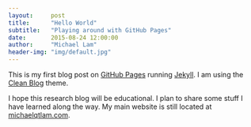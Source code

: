 ```yaml
---
layout:     post
title:      "Hello World"
subtitle:   "Playing around with GitHub Pages"
date:       2015-08-24 12:00:00
author:     "Michael Lam"
header-img: "img/default.jpg"
---
```

<p>This is my first blog post on <a href="https://pages.github.com/">GitHub Pages</a> running <a href="http://jekyllrb.com/">Jekyll</a>. I am using the <a href="https://github.com/IronSummitMedia/startbootstrap-clean-blog-jekyll">Clean Blog</a> theme.</p>

<p>I hope this research blog will be educational. I plan to share some stuff I have learned along the way. My main website is still located at <a href="http://michaelqtlam.com">michaelqtlam.com</a>.</p>
